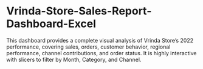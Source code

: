 # Vrinda-Store-Sales-Report-Dashboard-Excel
This dashboard provides a complete visual analysis of Vrinda Store’s 2022 performance, covering sales, orders, customer behavior, regional performance, channel contributions, and order status. It is highly interactive with slicers to filter by Month, Category, and Channel.
